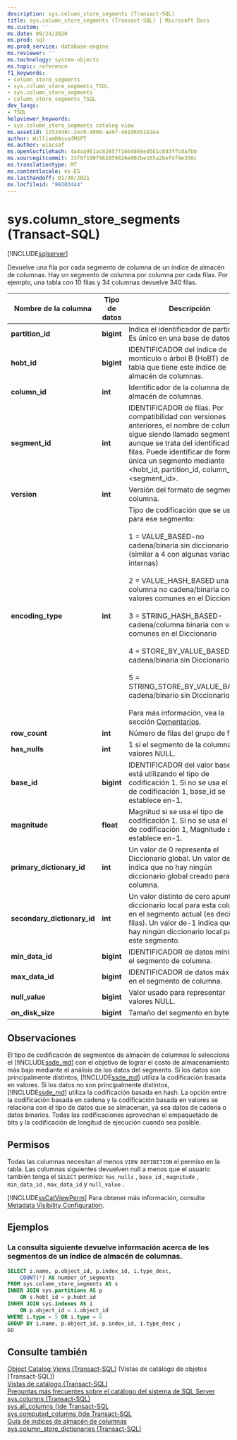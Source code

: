 ```yaml
---
description: sys.column_store_segments (Transact-SQL)
title: sys.column_store_segments (Transact-SQL) | Microsoft Docs
ms.custom: ''
ms.date: 09/24/2020
ms.prod: sql
ms.prod_service: database-engine
ms.reviewer: ''
ms.technology: system-objects
ms.topic: reference
f1_keywords:
- column_store_segments
- sys.column_store_segments_TSQL
- sys.column_store_segments
- column_store_segments_TSQL
dev_langs:
- TSQL
helpviewer_keywords:
- sys.column_store_segments catalog view
ms.assetid: 1253448c-2ec9-4900-ae9f-461d6b51b2ea
author: WilliamDAssafMSFT
ms.author: wiassaf
ms.openlocfilehash: 4a4aa951ac82857f16b4866ed581c883ffcda7bb
ms.sourcegitcommit: 33f0f190f962059826e002be165a2bef4f9e350c
ms.translationtype: MT
ms.contentlocale: es-ES
ms.lasthandoff: 01/30/2021
ms.locfileid: "99203444"
---
```

# <a name="syscolumn_store_segments-transact-sql"></a>sys.column_store_segments (Transact-SQL)
[!INCLUDE[sqlserver](../../includes/applies-to-version/sqlserver.md)]

Devuelve una fila por cada segmento de columna de un índice de almacén de columnas. Hay un segmento de columna por columna por cada filas. Por ejemplo, una tabla con 10 filas y 34 columnas devuelve 340 filas. 
  
|Nombre de la columna|Tipo de datos|Descripción|  
|-----------------|---------------|-----------------|  
|**partition_id**|**bigint**|Indica el identificador de partición. Es único en una base de datos.|  
|**hobt_id**|**bigint**|IDENTIFICADOR del índice de montículo o árbol B (HoBT) de la tabla que tiene este índice de almacén de columnas.|  
|**column_id**|**int**|Identificador de la columna de almacén de columnas.|  
|**segment_id**|**int**|IDENTIFICADOR de filas. Por compatibilidad con versiones anteriores, el nombre de columna sigue siendo llamado segment_id aunque se trata del identificador de filas. Puede identificar de forma única un segmento mediante \<hobt_id, partition_id, column_id> <segment_id>.|  
|**version**|**int**|Versión del formato de segmento de columna.|  
|**encoding_type**|**int**|Tipo de codificación que se usa para ese segmento:<br /><br /> 1 = VALUE_BASED-no cadena/binaria sin diccionario (similar a 4 con algunas variaciones internas)<br /><br /> 2 = VALUE_HASH_BASED una columna no cadena/binaria con valores comunes en el Diccionario<br /><br /> 3 = STRING_HASH_BASED-cadena/columna binaria con valores comunes en el Diccionario<br /><br /> 4 = STORE_BY_VALUE_BASED-no cadena/binaria sin Diccionario<br /><br /> 5 = STRING_STORE_BY_VALUE_BASED-cadena/binario sin Diccionario<br /><br /> Para más información, vea la sección [Comentarios](#remarks).|  
|**row_count**|**int**|Número de filas del grupo de filas.|  
|**has_nulls**|**int**|1 si el segmento de la columna tiene valores NULL.|  
|**base_id**|**bigint**|IDENTIFICADOR del valor base si se está utilizando el tipo de codificación 1. Si no se usa el tipo de codificación 1, base_id se establece en-1.|  
|**magnitude**|**float**|Magnitud si se usa el tipo de codificación 1. Si no se usa el tipo de codificación 1, Magnitude se establece en-1.|  
|**primary_dictionary_id**|**int**|Un valor de 0 representa el Diccionario global. Un valor de-1 indica que no hay ningún diccionario global creado para esta columna.|  
|**secondary_dictionary_id**|**int**|Un valor distinto de cero apunta al diccionario local para esta columna en el segmento actual (es decir, filas). Un valor de-1 indica que no hay ningún diccionario local para este segmento.|  
|**min_data_id**|**bigint**|IDENTIFICADOR de datos mínimo en el segmento de columna.|  
|**max_data_id**|**bigint**|IDENTIFICADOR de datos máximo en el segmento de columna.|  
|**null_value**|**bigint**|Valor usado para representar valores NULL.|  
|**on_disk_size**|**bigint**|Tamaño del segmento en bytes.|  
  
## <a name="remarks"></a>Observaciones  
El tipo de codificación de segmentos de almacén de columnas lo selecciona el [!INCLUDE[ssde_md](../../includes/ssde_md.md)] con el objetivo de lograr el costo de almacenamiento más bajo mediante el análisis de los datos del segmento. Si los datos son principalmente distintos, [!INCLUDE[ssde_md](../../includes/ssde_md.md)] utiliza la codificación basada en valores. Si los datos no son principalmente distintos, [!INCLUDE[ssde_md](../../includes/ssde_md.md)] utiliza la codificación basada en hash. La opción entre la codificación basada en cadena y la codificación basada en valores se relaciona con el tipo de datos que se almacenan, ya sea datos de cadena o datos binarios. Todas las codificaciones aprovechan el empaquetado de bits y la codificación de longitud de ejecución cuando sea posible.
 
## <a name="permissions"></a>Permisos  
 Todas las columnas necesitan al menos `VIEW DEFINITION` el permiso en la tabla. Las columnas siguientes devuelven null a menos que el usuario también tenga el `SELECT` permiso: `has_nulls` , `base_id` , `magnitude` , `min_data_id` , `max_data_id` y `null_value` .  
  
 [!INCLUDE[ssCatViewPerm](../../includes/sscatviewperm-md.md)] Para obtener más información, consulte [Metadata Visibility Configuration](../../relational-databases/security/metadata-visibility-configuration.md).  

## <a name="examples"></a>Ejemplos

### <a name="the-following-query-returns-information-about-segments-of-a-columnstore-index"></a>La consulta siguiente devuelve información acerca de los segmentos de un índice de almacén de columnas.  
  
```sql  
SELECT i.name, p.object_id, p.index_id, i.type_desc,   
    COUNT(*) AS number_of_segments  
FROM sys.column_store_segments AS s   
INNER JOIN sys.partitions AS p   
    ON s.hobt_id = p.hobt_id   
INNER JOIN sys.indexes AS i   
    ON p.object_id = i.object_id  
WHERE i.type = 5 OR i.type = 6  
GROUP BY i.name, p.object_id, p.index_id, i.type_desc ;  
GO  
```  

## <a name="see-also"></a>Consulte también  
 [Object Catalog Views &#40;Transact-SQL&#41;](../../relational-databases/system-catalog-views/object-catalog-views-transact-sql.md)  (Vistas de catálogo de objetos [Transact-SQL])  
 [Vistas de catálogo &#40;Transact-SQL&#41;](../../relational-databases/system-catalog-views/catalog-views-transact-sql.md)   
 [Preguntas más frecuentes sobre el catálogo del sistema de SQL Server](../../relational-databases/system-catalog-views/querying-the-sql-server-system-catalog-faq.md)   
 [sys.columns &#40;Transact-SQL&#41;](../../relational-databases/system-catalog-views/sys-columns-transact-sql.md)   
 [sys.all_columns &#40;&#41;de Transact-SQL ](../../relational-databases/system-catalog-views/sys-all-columns-transact-sql.md)   
 [sys.computed_columns &#40;&#41;de Transact-SQL ](../../relational-databases/system-catalog-views/sys-computed-columns-transact-sql.md)   
 [Guía de índices de almacén de columnas](~/relational-databases/indexes/columnstore-indexes-overview.md)    
 [sys.column_store_dictionaries &#40;Transact-SQL&#41;](../../relational-databases/system-catalog-views/sys-column-store-dictionaries-transact-sql.md)  
  
 
